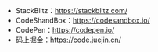 - StackBlitz：https://stackblitz.com/
- CodeShandBox：https://codesandbox.io/
- CodePen：https://codepen.io/
- 码上掘金：https://code.juejin.cn/